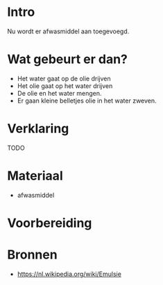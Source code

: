 # Intro
 Nu wordt er afwasmiddel aan toegevoegd. 

# Wat gebeurt er dan?
- Het water gaat op de olie drijven
- Het olie gaat op het water drijven
- De olie en het water mengen.
- Er gaan kleine belletjes olie in het water zweven.

# Verklaring
TODO

# Materiaal
- afwasmiddel


# Voorbereiding



# Bronnen
- https://nl.wikipedia.org/wiki/Emulsie